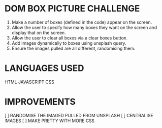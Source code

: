 # DOM BOX PICTURE CHALLENGE

1. Make a number of boxes (defined in the code) appear on the screen.
2. Allow the user to specify how many boxes they want on the screen and display that on the screen.
3. Allow the user to clear all boxes via a clear boxes button.
4. Add images dynamically to boxes using unsplash query.
5. Ensure the images pulled are all different, randomising them.



# LANGUAGES USED

HTML
JAVASCRIPT
CSS


# IMPROVEMENTS 

[ ] RANDOMISE THE IMAGED PULLED FROM UNSPLASH
[ ] CENTRALISE IMAGES
[ ] MAKE PRETTY WITH MORE CSS


